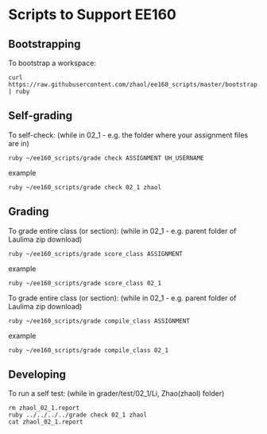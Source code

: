 # Scripts to Support EE160

## Bootstrapping
To bootstrap a workspace:

    curl https://raw.githubusercontent.com/zhaol/ee160_scripts/master/bootstrap.rb | ruby
    
## Self-grading
To self-check:
  (while in 02_1 - e.g. the folder where your assignment files are in)
  
    ruby ~/ee160_scripts/grade check ASSIGNMENT UH_USERNAME
  example
  
    ruby ~/ee160_scripts/grade check 02_1 zhaol
    
## Grading
To grade entire class (or section):
  (while in 02_1 - e.g. parent folder of Laulima zip download)
  
    ruby ~/ee160_scripts/grade score_class ASSIGNMENT
  example
  
    ruby ~/ee160_scripts/grade score_class 02_1
    
To grade entire class (or section):
  (while in 02_1 - e.g. parent folder of Laulima zip download)  
  
    ruby ~/ee160_scripts/grade compile_class ASSIGNMENT
  example
  
    ruby ~/ee160_scripts/grade compile_class 02_1
    
## Developing
To run a self test:
  (while in grader/test/02_1/Li, Zhao(zhaol) folder)
  
    rm zhaol_02_1.report
    ruby ../../../../grade check 02_1 zhaol
    cat zhaol_02_1.report